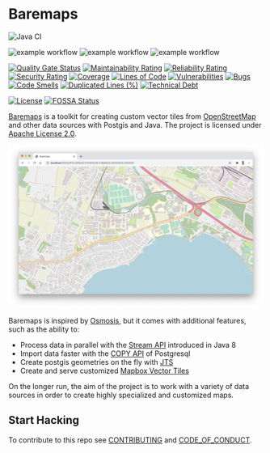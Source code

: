 # Baremaps

![Java CI](https://github.com/baremaps/baremaps/workflows/Java%20CI/badge.svg)

![example workflow](https://github.com/baremaps/baremaps/actions/workflows/build.yml/badge.svg)
![example workflow](https://github.com/baremaps/baremaps/actions/workflows/release.yml/badge.svg)
![example workflow](https://github.com/baremaps/baremaps/actions/workflows/analyze.yml/badge.svg)

[![Quality Gate Status](https://sonarcloud.io/api/project_badges/measure?project=baremaps_baremaps&metric=alert_status)](https://sonarcloud.io/dashboard?id=baremaps_baremaps)
[![Maintainability Rating](https://sonarcloud.io/api/project_badges/measure?project=baremaps_baremaps&metric=sqale_rating)](https://sonarcloud.io/dashboard?id=baremaps_baremaps)
[![Reliability Rating](https://sonarcloud.io/api/project_badges/measure?project=baremaps_baremaps&metric=reliability_rating)](https://sonarcloud.io/dashboard?id=baremaps_baremaps)
[![Security Rating](https://sonarcloud.io/api/project_badges/measure?project=baremaps_baremaps&metric=security_rating)](https://sonarcloud.io/dashboard?id=baremaps_baremaps)
[![Coverage](https://sonarcloud.io/api/project_badges/measure?project=baremaps_baremaps&metric=coverage)](https://sonarcloud.io/dashboard?id=baremaps_baremaps)
[![Lines of Code](https://sonarcloud.io/api/project_badges/measure?project=baremaps_baremaps&metric=ncloc)](https://sonarcloud.io/dashboard?id=baremaps_baremaps)
[![Vulnerabilities](https://sonarcloud.io/api/project_badges/measure?project=baremaps_baremaps&metric=vulnerabilities)](https://sonarcloud.io/dashboard?id=baremaps_baremaps)
[![Bugs](https://sonarcloud.io/api/project_badges/measure?project=baremaps_baremaps&metric=bugs)](https://sonarcloud.io/dashboard?id=baremaps_baremaps)
[![Code Smells](https://sonarcloud.io/api/project_badges/measure?project=baremaps_baremaps&metric=code_smells)](https://sonarcloud.io/dashboard?id=baremaps_baremaps)
[![Duplicated Lines (%)](https://sonarcloud.io/api/project_badges/measure?project=baremaps_baremaps&metric=duplicated_lines_density)](https://sonarcloud.io/dashboard?id=baremaps_baremaps)
[![Technical Debt](https://sonarcloud.io/api/project_badges/measure?project=baremaps_baremaps&metric=sqale_index)](https://sonarcloud.io/dashboard?id=baremaps_baremaps)

[![License](https://img.shields.io/badge/License-Apache%202.0-blue.svg)](https://opensource.org/licenses/Apache-2.0)
[![FOSSA Status](https://app.fossa.io/api/projects/git%2Bgithub.com%2Fbaremaps%2Fbaremaps.svg?type=shield)](https://app.fossa.io/projects/git%2Bgithub.com%2Fbaremaps%2Fbaremaps?ref=badge_shield)

[Baremaps](https://www.baremaps.com/) is a toolkit for creating custom vector tiles from [OpenStreetMap](https://www.openstreetmap.org) and other data sources with Postgis and Java. The project is licensed under [Apache License 2.0](LICENSE).

[![State of the map](/site/assets/screenshot.jpg)](https://www.baremaps.com/assets/demo.html)

Baremaps is inspired by [Osmosis](https://github.com/openstreetmap/osmosis), but it comes with additional features, such as the ability to:
-   Process data in parallel with the [Stream API](https://docs.oracle.com/javase/8/docs/api/java/util/stream/package-summary.html) introduced in Java 8
-   Import data faster with the [COPY API](https://www.postgresql.org/docs/11/sql-copy.html) of Postgresql
-   Create postgis geometries on the fly with [JTS](https://github.com/locationtech/jts)
-   Create and serve customized [Mapbox Vector Tiles](https://docs.mapbox.com/vector-tiles/specification/)

On the longer run, the aim of the project is to work with a variety of data sources in order to create highly specialized and customized maps.

## Start Hacking

To contribute to this repo see [CONTRIBUTING](CONTRIBUTING.md) and [CODE_OF_CONDUCT](CODE_OF_CONDUCT.md).
